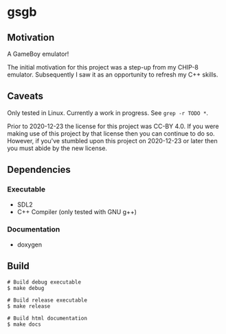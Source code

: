 # gsgb

## Motivation
A GameBoy emulator!

The initial motivation for this project was a step-up from my CHIP-8 emulator.
Subsequently I saw it as an opportunity to refresh my C++ skills.

## Caveats
Only tested in Linux.
Currently a work in progress. See `grep -r TODO *`.

Prior to 2020-12-23 the license for this project was CC-BY 4.0. If you were making use of this project by that license then you can continue to do so.
However, if you've stumbled upon this project on 2020-12-23 or later then you must abide by the new license.

## Dependencies

### Executable
- SDL2
- C++ Compiler (only tested with GNU g++)

### Documentation
- doxygen

## Build

    # Build debug executable
    $ make debug

    # Build release executable
    $ make release

    # Build html documentation
    $ make docs
